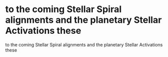 # to the coming Stellar Spiral alignments and the planetary Stellar Activations  these

to the coming Stellar Spiral alignments and the planetary Stellar Activations  these